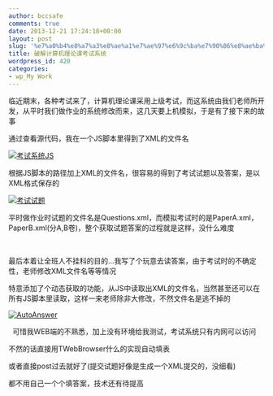 ```yaml
---
author: bccsafe
comments: true
date: 2013-12-21 17:24:18+00:00
layout: post
slug: '%e7%a0%b4%e8%a7%a3%e8%ae%a1%e7%ae%97%e6%9c%ba%e7%90%86%e8%ae%ba%e8%af%be%e8%80%83%e8%af%95%e7%b3%bb%e7%bb%9f'
title: 破解计算机理论课考试系统
wordpress_id: 420
categories:
- wp_My Work
---
```


临近期末，各种考试来了，计算机理论课采用上级考试，而这系统由我们老师所开发，从平时我们做作业的系统修改而来，这几天要上机模拟，于是有了接下来的故事

通过查看源代码，我在一个JS脚本里得到了XML的文件名

[![考试系统JS](../../../../../public/Image/2013/12/考试系统JS.jpg)](../../../../../public/Image/2013/12/考试系统JS.jpg)


根据JS脚本的路径加上XML的文件名，很容易的得到了考试试题以及答案，是以XML格式保存的


[![考试试题](../../../../../public/Image/2013/12/考试试题.jpg)](../../../../../public/Image/2013/12/考试试题.jpg)



平时做作业时试题的文件名是Questions.xml，而模拟考试时的是PaperA.xml，PaperB.xml(分A,B卷)，整个获取试题答案的过程就是这样，没什么难度

</br>


最后本着让全班人不挂科的目的...我写了个玩意去读答案，由于考试时的不确定性，老师修改XML文件名等等情况

特意添加了个动态获取的功能，从JS中读取出XML的文件名，当然甚至还可以在所有JS脚本里读取，这样一来老师除非大修改，不然文件名是逃不掉的




[![AutoAnswer](../../../../../public/Image/2013/12/AutoAnswer.jpg)](../../../../../public/Image/2013/12/AutoAnswer.jpg)


 
可惜我WEB端的不熟悉，加上没有环境给我测试，考试系统只有内网可以访问

不然的话直接用TWebBrowser什么的实现自动填表

或者直接post过去就好了(提交试题好像是生成一个XML提交的，没细看)

都不用自己一个个填答案，技术还有待提高







